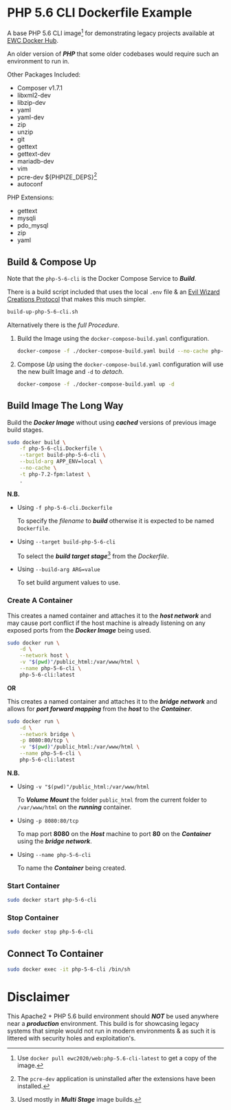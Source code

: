 # PHP 5.6 CLI Dockerfile Example

A base PHP 5.6 CLI image[^docker_pull_cmd_note] for demonstrating legacy projects available at [EWC Docker Hub](https://hub.docker.com/r/ewc2020/web).

An older version of ***PHP*** that some older codebases would require such an environment to run in.

Other Packages Included:

- Composer v1.7.1
- libxml2-dev
- libzip-dev
- yaml
- yaml-dev
- zip
- unzip
- git
- gettext
- gettext-dev
- mariadb-dev
- vim
- pcre-dev ${PHPIZE_DEPS}[^pcre-dev_note]
- autoconf

PHP Extensions:

- gettext 
- mysqli 
- pdo_mysql 
- zip
- yaml


## Build & Compose Up

Note that the `php-5-6-cli` is the Docker Compose Service to ***Build***.

There is a build script included that uses the local `.env` file & an [Evil Wizard Creations Protocol](https://bitbucket.org/evilwizardcreations/ewc-protocols) that makes this much simpler.

```bash
build-up-php-5-6-cli.sh
```

Alternatively there is the *full Procedure*.

1. Build the Image using the `docker-compose-build.yaml` configuration.

    ```bash
    docker-compose -f ./docker-compose-build.yaml build --no-cache php-5-6-cli
    ```

1. Compose *Up* using the `docker-compose-build.yaml` configuration will use the new built Image and `-d` to *detach*.

    ```bash
    docker-compose -f ./docker-compose-build.yaml up -d
    ```

## Build Image The Long Way

Build the ***Docker Image*** without using ***cached*** versions of previous image build stages.

```bash
sudo docker build \
    -f php-5-6-cli.Dockerfile \
    --target build-php-5-6-cli \
    --build-arg APP_ENV=local \
    --no-cache \
    -t php-7.2-fpm:latest \
    .
```

**N.B.**

- Using `-f php-5-6-cli.Dockerfile`

    To specify the *filename* to ***build*** otherwise it is expected to be named `Dockerfile`.

- Using `--target build-php-5-6-cli`

    To select the ***build target stage***[^multi_stage_builds_note] from the *Dockerfile*.
    
- Using `--build-arg ARG=value`

    To set build argument values to use.

### Create A Container

This creates a named container and attaches it to the ***host network*** and may cause port conflict if the host machine is already listening on any exposed ports from the ***Docker Image*** being used.

```bash
sudo docker run \
    -d \
    --network host \
    -v "$(pwd)"/public_html:/var/www/html \
    --name php-5-6-cli \
    php-5-6-cli:latest
```

**OR**

This creates a named container and attaches it to the ***bridge network*** and allows for ***port forward mapping*** from the ***host*** to the ***Container***.

```bash
sudo docker run \
    -d \
    --network bridge \
    -p 8080:80/tcp \
    -v "$(pwd)"/public_html:/var/www/html \
    --name php-5-6-cli \
    php-5-6-cli:latest
```

**N.B.**

- Using `-v "$(pwd)"/public_html:/var/www/html`

    To ***Volume Mount*** the folder `public_html` from the current folder to `/var/www/html` on the ***running*** container.

- Using `-p 8080:80/tcp` 

    To map port **8080** on the ***Host*** machine to port **80** on the ***Container*** using the ***bridge network***.

- Using `--name php-5-6-cli`

    To name the ***Container*** being created.

### Start Container

```bash
sudo docker start php-5-6-cli
```

### Stop Container

```bash
sudo docker stop php-5-6-cli
```

## Connect To Container

```bash
sudo docker exec -it php-5-6-cli /bin/sh
```

# Disclaimer

This Apache2 + PHP 5.6 build environment should ***NOT*** be used anywhere near a ***production*** environment. This build is for showcasing legacy systems that simple would not run in modern environments & as such it is littered with security holes and exploitation's.

[^docker_pull_cmd_note]: Use `docker pull ewc2020/web:php-5.6-cli-latest` to get a copy of the image.

[^pcre-dev_note]: The `pcre-dev` application is uninstalled after the extensions have been installed.

[^multi_stage_builds_note]: Used mostly in ***Multi Stage*** image builds.

[^compose_name_note]: The `php-5-6-cli` container name to build the image for.
